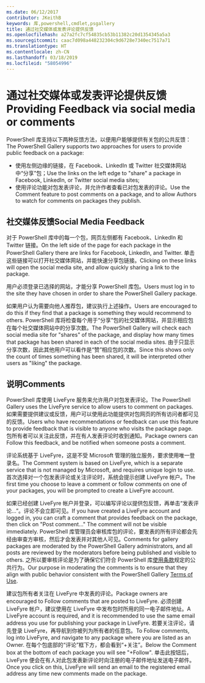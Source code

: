 ```yaml
---
ms.date: 06/12/2017
contributor: JKeithB
keywords: 库,powershell,cmdlet,psgallery
title: 通过社交媒体或发表评论提供反馈
ms.openlocfilehash: a27a2fc7cf54835cb53b11382c20d1354345a5a3
ms.sourcegitcommit: caac7d098a448232304c9d6728e7340ec7517a71
ms.translationtype: HT
ms.contentlocale: zh-CN
ms.lasthandoff: 03/18/2019
ms.locfileid: "58054996"
---
```

# <a name="providing-feedback-via-social-media-or-comments"></a><span data-ttu-id="6177c-103">通过社交媒体或发表评论提供反馈</span><span class="sxs-lookup"><span data-stu-id="6177c-103">Providing Feedback via social media or comments</span></span>

<span data-ttu-id="6177c-104">PowerShell 库支持以下两种反馈方法，以便用户能够提供有关包的公共反馈：</span><span class="sxs-lookup"><span data-stu-id="6177c-104">The PowerShell Gallery supports two approaches for users to provide public feedback on a package:</span></span>

- <span data-ttu-id="6177c-105">使用左侧边缘的链接，在 Facebook、LinkedIn 或 Twitter 社交媒体网站中“分享”包；</span><span class="sxs-lookup"><span data-stu-id="6177c-105">Use the links on the left edge to "share" a package in Facebook, LinkedIn, or Twitter social media sites;</span></span>
- <span data-ttu-id="6177c-106">使用评论功能对包发表评论，并允许作者查看已对包发表的评论。</span><span class="sxs-lookup"><span data-stu-id="6177c-106">Use the Comment feature to post comments on a package, and to allow Authors to watch for comments on packages they publish.</span></span>

## <a name="social-media-feedback"></a><span data-ttu-id="6177c-107">社交媒体反馈</span><span class="sxs-lookup"><span data-stu-id="6177c-107">Social Media Feedback</span></span>

<span data-ttu-id="6177c-108">对于 PowerShell 库中的每一个包，网页左侧都有 Facebook、LinkedIn 和 Twitter 链接。</span><span class="sxs-lookup"><span data-stu-id="6177c-108">On the left side of the page for each package in the PowerShell Gallery there are links for Facebook, LinkedIn, and Twitter.</span></span>
<span data-ttu-id="6177c-109">单击这些链接可以打开社交媒体网站，并能快速分享包链接。</span><span class="sxs-lookup"><span data-stu-id="6177c-109">Clicking on these links will open the social media site, and allow quickly sharing a link to the package.</span></span>

<span data-ttu-id="6177c-110">用户必须登录已选择的网站，才能分享 PowerShell 库包。</span><span class="sxs-lookup"><span data-stu-id="6177c-110">Users must log in to the site they have chosen in order to share the PowerShell Gallery package.</span></span>

<span data-ttu-id="6177c-111">如果用户认为需要向他人推荐包，建议执行上述操作。</span><span class="sxs-lookup"><span data-stu-id="6177c-111">Users are encouraged to do this if they find that a package is something they would recommend to others.</span></span>
<span data-ttu-id="6177c-112">PowerShell 库将检查每个用于“分享”包的社交媒体网站，并显示相应包在每个社交媒体网站中的分享次数。</span><span class="sxs-lookup"><span data-stu-id="6177c-112">The PowerShell Gallery will check each social media site for "shares" of the package, and display how many times that package has been shared in each of the social media sites.</span></span>
<span data-ttu-id="6177c-113">由于只显示分享次数，因此其他用户可以看作是“赞”相应包的次数。</span><span class="sxs-lookup"><span data-stu-id="6177c-113">Since this shows only the count of times something has been shared, it will be interpreted other users as "liking" the package.</span></span>

## <a name="comments"></a><span data-ttu-id="6177c-114">说明</span><span class="sxs-lookup"><span data-stu-id="6177c-114">Comments</span></span>

<span data-ttu-id="6177c-115">PowerShell 库使用 LiveFyre 服务来允许用户对包发表评论。</span><span class="sxs-lookup"><span data-stu-id="6177c-115">The PowerShell Gallery uses the LiveFyre service to allow users to comment on packages.</span></span>
<span data-ttu-id="6177c-116">如果需要提供建议或反馈，用户可以使用此功能提供对包网页的所有访问者都可见的反馈。</span><span class="sxs-lookup"><span data-stu-id="6177c-116">Users who have recommendations or feedback can use this feature to provide feedback that is visible to anyone who visits the package page.</span></span>
<span data-ttu-id="6177c-117">包所有者可以关注此反馈，并在有人发表评论时收到通知。</span><span class="sxs-lookup"><span data-stu-id="6177c-117">Package owners can Follow this feedback, and be notified when someone posts a comment.</span></span>

<span data-ttu-id="6177c-118">评论系统基于 LiveFyre，这是不受 Microsoft 管理的独立服务，要求使用唯一登录名。</span><span class="sxs-lookup"><span data-stu-id="6177c-118">The Comment system is based on LiveFyre, which is a separate service that is not managed by Microsoft, and requires unique login to use.</span></span>
<span data-ttu-id="6177c-119">首次选择对一个包发表评论或关注评论时，系统会提示创建 LiveFyre 帐户。</span><span class="sxs-lookup"><span data-stu-id="6177c-119">The first time you choose to leave a comment or follow comments on one of your packages, you will be prompted to create a LiveFyre account.</span></span>

<span data-ttu-id="6177c-120">如果已经创建 LiveFyre 帐户并登录，可以编写评论以提供包反馈，再单击“发表评论...”。评论不会立即可见。</span><span class="sxs-lookup"><span data-stu-id="6177c-120">If you have created a LiveFyre account and logged in, you can craft a comment that provides feedback on the package, then click on "Post comment..." The comment will not be visible immediately.</span></span>
<span data-ttu-id="6177c-121">PowerShell 库管理员会审核库包的评论，要发表的所有评论都会先经由审查方审核，然后才会发表并对其他人可见。</span><span class="sxs-lookup"><span data-stu-id="6177c-121">Comments for gallery packages are moderated by the PowerShell Gallery administrators, and all posts are reviewed by the moderators before being published and visible to others.</span></span>
<span data-ttu-id="6177c-122">之所以要审核评论是为了确保它们符合 PowerShell 库[使用条款](https://www.powershellgallery.com/policies/Terms)规定的公共行为。</span><span class="sxs-lookup"><span data-stu-id="6177c-122">Our purpose in moderating the comments is to ensure that they align with public behavior consistent with the PowerShell Gallery [Terms of Use](https://www.powershellgallery.com/policies/Terms).</span></span>

<span data-ttu-id="6177c-123">建议包所有者关注在 LiveFyre 中发表的评论。</span><span class="sxs-lookup"><span data-stu-id="6177c-123">Package owners are encouraged to Follow comments that are posted to LiveFyre.</span></span>
<span data-ttu-id="6177c-124">必须创建 LiveFyre 帐户，建议使用在 LiveFyre 中发布包时所用的同一电子邮件地址。</span><span class="sxs-lookup"><span data-stu-id="6177c-124">A LiveFyre account is required, and it is recommended to use the same email address you use for publishing your package in LiveFyre.</span></span>
<span data-ttu-id="6177c-125">若要关注评论，请先登录 LiveFyre，再导航到你被列为所有者的任意包。</span><span class="sxs-lookup"><span data-stu-id="6177c-125">To Follow comments, log into LiveFyre, and navigate to any package where you are listed as an Owner.</span></span>
<span data-ttu-id="6177c-126">在每个包底部的“评论”框下方，都会看到“+关注”。</span><span class="sxs-lookup"><span data-stu-id="6177c-126">Below the Comment box at the bottom of each package you will see "+Follow".</span></span>
<span data-ttu-id="6177c-127">单击此按钮后，LiveFyre 便会在有人对此包发表新评论时向注册的电子邮件地址发送电子邮件。</span><span class="sxs-lookup"><span data-stu-id="6177c-127">Once you click on this, LiveFyre will send an email to the registered email address any time new comments made on the package.</span></span>

